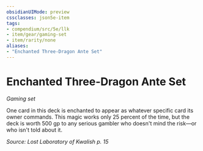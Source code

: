 ```yaml
---
obsidianUIMode: preview
cssclasses: json5e-item
tags:
- compendium/src/5e/llk
- item/gear/gaming-set
- item/rarity/none
aliases: 
- "Enchanted Three-Dragon Ante Set"
---
```

# Enchanted Three-Dragon Ante Set
*Gaming set*  


One card in this deck is enchanted to appear as whatever specific card its owner commands. This magic works only 25 percent of the time, but the deck is worth 500 gp to any serious gambler who doesn't mind the risk—or who isn't told about it.

*Source: Lost Laboratory of Kwalish p. 15*